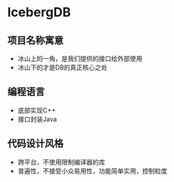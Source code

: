 # IcebergDB

## 项目名称寓意

- 冰山上的一角，是我们提供的接口给外部使用
- 冰山下的才是DB的真正核心之处

## 编程语言

- 底部实现C++
- 接口封装Java

## 代码设计风格

- 跨平台，不使用限制编译器的库
- 普遍性，不接受小众易用性，功能简单实用，控制粒度



